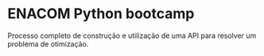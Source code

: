 # ENACOM Python bootcamp

Processo completo de construção e utilização de uma API para resolver um problema de otimização.